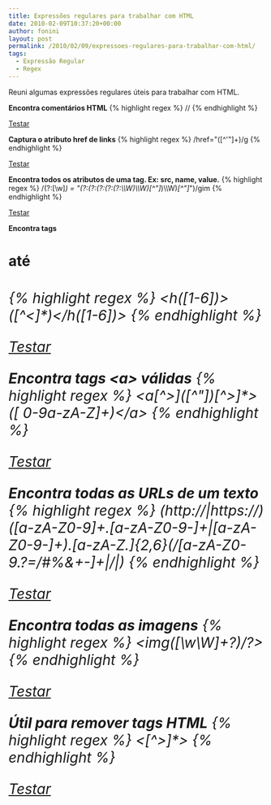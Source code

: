```yaml
---
title: Expressões regulares para trabalhar com HTML
date: 2010-02-09T10:37:20+00:00
author: fonini
layout: post
permalink: /2010/02/09/expressoes-regulares-para-trabalhar-com-html/
tags:
  - Expressão Regular
  - Regex
---
```

Reuni algumas expressões regulares úteis para trabalhar com HTML.

**Encontra comentários HTML**
{% highlight regex %}
/<!--(.*?)-->/
{% endhighlight %}
  
[Testar](https://regex101.com/r/y0kBAz/1) 



**Captura o atributo href de links**
{% highlight regex %}
/href="([^\'\"]+)/g
{% endhighlight %}
  
[Testar](https://regex101.com/r/MQttC7/1/) 



**Encontra todos os atributos de uma tag. Ex: src, name, value.**
{% highlight regex %}
/(?:[\w]*) *= *"(?:(?:(?:(?:(?:\\\W)*\\\W)*[^"]*)\\\W)*[^"]*")/gim
{% endhighlight %}
  
[Testar](https://regex101.com/r/WLBAqV/1) 



**Encontra tags <h1> até <h6>**
{% highlight regex %}
<h([1-6])>([^<]*)<\/h([1-6])>
{% endhighlight %}
  
[Testar](https://regex101.com/r/hzXKOm/1/) 



**Encontra tags &lt;a&gt; válidas**
{% highlight regex %}
<a[^>]*([^"]*)[^>]*>([ 0-9a-zA-Z]+)<\/a>
{% endhighlight %}
  
[Testar](https://regex101.com/r/LxDpGQ/1) 



**Encontra todas as URLs de um texto**
{% highlight regex %}
(http:\/\/|https:\/\/)([a-zA-Z0-9]+.[a-zA-Z0-9-]+|[a-zA-Z0-9-]+).[a-zA-Z.]{2,6}(\/[a-zA-Z0-9.?=\/#%&+-]+|\/|)
{% endhighlight %}
  
[Testar](https://regex101.com/r/DH8zYx/1) 



**Encontra todas as imagens**
{% highlight regex %}
<img([\w\W]+?)\/?>
{% endhighlight %}
  
[Testar](https://regex101.com/r/8Mw5F0/1)

**Útil para remover tags HTML**
{% highlight regex %}
<[^>]*>
{% endhighlight %}
  
[Testar](https://regex101.com/r/FQWTEW/1)